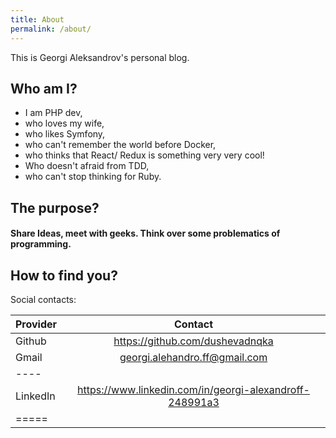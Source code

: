 ```yaml
---
title: About
permalink: /about/
---
```


This is Georgi Aleksandrov's personal blog.

## Who am I?

- I am PHP dev,
- who loves my wife,
- who likes Symfony,
- who can't remember the world before Docker,
- who thinks that React/ Redux is something very very cool!
- Who doesn't afraid from TDD,
- who can't stop thinking for Ruby.


## The purpose?

#### Share Ideas, meet with geeks. Think over some problematics of programming.

## How to find you?

Social contacts:

| Provider | Contact |
|:--------|:-------:|
| Github   | https://github.com/dushevadnqka   |
| Gmail   | georgi.alehandro.ff@gmail.com   |
|----
| LinkedIn   | https://www.linkedin.com/in/georgi-alexandroff-248991a3   |
|=====
